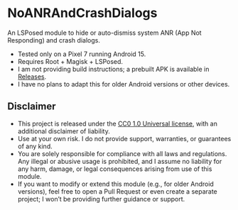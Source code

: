 # NoANRAndCrashDialogs

An LSPosed module to hide or auto-dismiss system ANR (App Not Responding) and crash dialogs.

- Tested only on a Pixel 7 running Android 15.
- Requires Root + Magisk + LSPosed.
- I am not providing build instructions; a prebuilt APK is available in [Releases](https://github.com/diskree/NoANRAndCrashDialogs/releases).
- I have no plans to adapt this for older Android versions or other devices.

## Disclaimer
- This project is released under the [CC0 1.0 Universal license](https://creativecommons.org/publicdomain/zero/1.0/legalcode), with an additional disclaimer of liability.
- Use at your own risk. I do not provide support, warranties, or guarantees of any kind.
- You are solely responsible for compliance with all laws and regulations. Any illegal or abusive usage is prohibited, and I assume no liability for any harm, damage, or legal consequences arising from use of this module.
- If you want to modify or extend this module (e.g., for older Android versions), feel free to open a Pull Request or even create a separate project; I won’t be providing further guidance or support.
